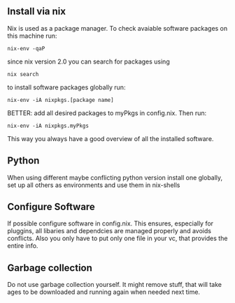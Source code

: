 ## Install via nix
Nix is used as a package manager.
To check avaiable software packages on this machine run:
```
nix-env -qaP
```
since nix version 2.0 you can search for packages using
```
nix search
```
to install software packages globally run:
```
nix-env -iA nixpkgs.[package name]
```
BETTER:
add all desired packages to myPkgs in config.nix.
Then run:
```
nix-env -iA nixpkgs.myPkgs
```
This way you always have a good overview of all the installed software.

## Python
When using different maybe conflicting python version install one globally,
set up all others as environments and use them in nix-shells

## Configure Software
If possible configure software in config.nix.
This ensures, especially for pluggins, all libaries and dependcies are managed properly and avoids conflicts.
Also you only have to put only one file in your vc, that provides the entire info.

## Garbage collection
Do not use garbage collection yourself. 
It might remove stuff, that will take ages to be downloaded and running again when needed next time. 

